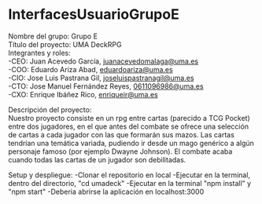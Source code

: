 # InterfacesUsuarioGrupoE <br/>
Nombre del grupo: Grupo E <br/>
Título del proyecto: UMA DeckRPG <br/>
Integrantes y roles: <br/>
-CEO: Juan Acevedo García, juanacevedomalaga@uma.es <br/>
-COO: Eduardo Ariza Abad, eduardoariza@uma.es <br/>
-CIO: Jose Luis Pastrana Gil, joseluispastranagil@uma.es <br/>
-CTO: Jose Manuel Fernández Reyes, 0611096986@uma.es <br/>
-CXO: Enrique Ibáñez Rico, enriqueir@uma.es <br/>

Descripción del proyecto: <br/>
Nuestro proyecto consiste en un rpg entre cartas (parecido a TCG Pocket) entre dos jugadores, en el que antes del combate se ofrece una selección de cartas a cada jugador con las que formarán sus mazos. Las cartas tendrían una temática variada, pudiendo ir desde un mago genérico a algún personaje famoso (por ejemplo Dwayne Johnson). El combate acaba cuando todas las cartas de un jugador son debilitadas.

Setup y despliegue:
-Clonar el repositorio en local
-Ejecutar en la terminal, dentro del directorio, "cd umadeck"
-Ejecutar en la terminal "npm install" y "npm start"
-Deberia abrirse la aplicación en localhost:3000